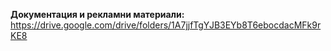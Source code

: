 **Документация и рекламни материали:** https://drive.google.com/drive/folders/1A7jjfTgYJB3EYb8T6ebocdacMFk9rKE8
